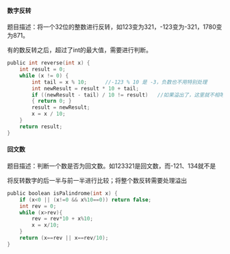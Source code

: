 #### 数字反转
题目描述：将一个32位的整数进行反转，如123变为321，-123变为-321，1780变为871。

有的数反转之后，超过了int的最大值，需要进行判断。
```c
public int reverse(int x) {
    int result = 0;
    while (x != 0) {
        int tail = x % 10;      //-123 % 10 是 -3，负数也不用特别处理
        int newResult = result * 10 + tail;
        if ((newResult - tail) / 10 != result)   //如果溢出了，这里就不相等，而不用将result与Integer.MAX_VALUE和Integer.MIN_VALUE进行比较
        { return 0; }
        result = newResult;
        x = x / 10;
    }
    return result;
}
```

#### 回文数
题目描述：判断一个数是否为回文数。如123321是回文数，而-121、134就不是

将反转数字的后一半与前一半进行比较；将整个数反转需要处理溢出
```c
public boolean isPalindrome(int x) {
    if (x<0 || (x!=0 && x%10==0)) return false;
    int rev = 0;
    while (x>rev){
    	rev = rev*10 + x%10;
    	x = x/10;
    }
    return (x==rev || x==rev/10);
}
```

